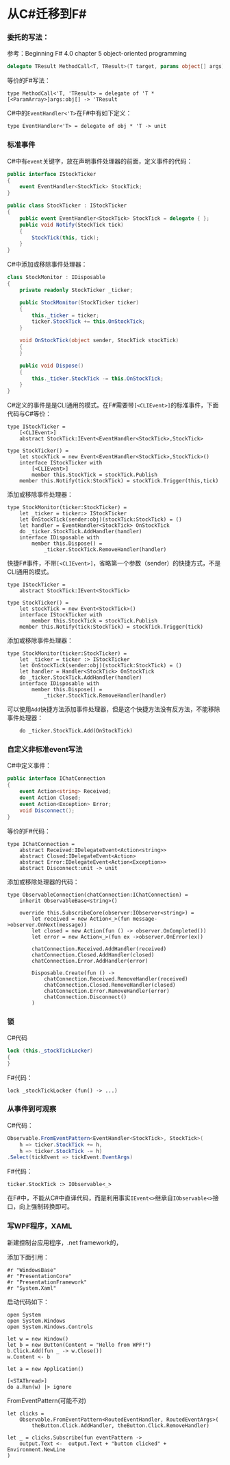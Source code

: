 # 从C#迁移到F#

### 委托的写法：

参考：Beginning F# 4.0 chapter 5  object-oriented programming

```C#
delegate TResult MethodCall<T, TResult>(T target, params object[] args);
```

等价的F#写法：

```F#
type MethodCall<'T, 'TResult> = delegate of 'T * [<ParamArray>]args:obj[] -> 'TResult
```

C#中的`EventHandler<'T>`在F#中有如下定义：

```F#
type EventHandler<'T> = delegate of obj * 'T -> unit
```



### 标准事件

C#中有`event`关键字，放在声明事件处理器的前面，定义事件的代码：

```C#
public interface IStockTicker
{
    event EventHandler<StockTick> StockTick;
}

public class StockTicker : IStockTicker
{
    public event EventHandler<StockTick> StockTick = delegate { };
    public void Notify(StockTick tick)
    {
        StockTick(this, tick);
    }
}
```

C#中添加或移除事件处理器：

```C#
class StockMonitor : IDisposable
{
    private readonly StockTicker _ticker;

    public StockMonitor(StockTicker ticker)
    {
        this._ticker = ticker;
        ticker.StockTick += this.OnStockTick;
    }

    void OnStockTick(object sender, StockTick stockTick)
    {
    }

    public void Dispose()
    {
        this._ticker.StockTick -= this.OnStockTick;
    }
}
```

C#定义的事件是是CLI通用的模式。在F#需要带`[<CLIEvent>]`的标准事件，下面代码与C#等价：

```F#
type IStockTicker =
    [<CLIEvent>]
    abstract StockTick:IEvent<EventHandler<StockTick>,StockTick>

type StockTicker() =
    let stockTick = new Event<EventHandler<StockTick>,StockTick>()
    interface IStockTicker with
        [<CLIEvent>]
        member this.StockTick = stockTick.Publish
    member this.Notify(tick:StockTick) = stockTick.Trigger(this,tick)
```

添加或移除事件处理器：

```F#
type StockMonitor(ticker:StockTicker) =
    let _ticker = ticker:> IStockTicker
    let OnStockTick(sender:obj)(stockTick:StockTick) = ()
    let handler = EventHandler<StockTick> OnStockTick
    do _ticker.StockTick.AddHandler(handler)
    interface IDisposable with
        member this.Dispose() =
            _ticker.StockTick.RemoveHandler(handler)
```

快捷F#事件，不带`[<CLIEvent>]`，省略第一个参数（sender）的快捷方式，不是CLI通用的模式。

```F#
type IStockTicker =
    abstract StockTick:IEvent<StockTick>
    
type StockTicker() =
    let stockTick = new Event<StockTick>()
    interface IStockTicker with
        member this.StockTick = stockTick.Publish
    member this.Notify(tick:StockTick) = stockTick.Trigger(tick)
```

添加或移除事件处理器：

```F#
type StockMonitor(ticker:StockTicker) =
    let _ticker = ticker :> IStockTicker
    let OnStockTick(sender:obj)(stockTick:StockTick) = ()
    let handler = Handler<StockTick> OnStockTick
    do _ticker.StockTick.AddHandler(handler)
    interface IDisposable with
        member this.Dispose() =
            _ticker.StockTick.RemoveHandler(handler)
```

可以使用`Add`快捷方法添加事件处理器，但是这个快捷方法没有反方法，不能移除事件处理器：

```F#
    do _ticker.StockTick.Add(OnStockTick)
```


### 自定义非标准event写法

C#中定义事件：

```c#
public interface IChatConnection
{
    event Action<string> Received;
    event Action Closed;
    event Action<Exception> Error;
    void Disconnect();
}
```

等价的F#代码：

```F#
type IChatConnection =
    abstract Received:IDelegateEvent<Action<string>>
    abstract Closed:IDelegateEvent<Action>
    abstract Error:IDelegateEvent<Action<Exception>>
    abstract Disconnect:unit -> unit
```

添加或移除处理器的代码：

```F#
type ObservableConnection(chatConnection:IChatConnection) =
    inherit ObservableBase<string>()

    override this.SubscribeCore(observer:IObserver<string>) =
        let received = new Action<_>(fun message->observer.OnNext(message))
        let closed = new Action(fun () -> observer.OnCompleted())
        let error = new Action<_>(fun ex ->observer.OnError(ex))

        chatConnection.Received.AddHandler(received)
        chatConnection.Closed.AddHandler(closed)
        chatConnection.Error.AddHandler(error)

        Disposable.Create(fun () ->
            chatConnection.Received.RemoveHandler(received)
            chatConnection.Closed.RemoveHandler(closed)
            chatConnection.Error.RemoveHandler(error)
            chatConnection.Disconnect()
        )
```

### 锁

C#代码

```C#
lock (this._stockTickLocker)
{
}
```

F#代码：

```F#
lock _stockTickLocker (fun() -> ...)
```



### 从事件到可观察

C#代码：

```C#
Observable.FromEventPattern<EventHandler<StockTick>, StockTick>(
    h => ticker.StockTick += h,
    h => ticker.StockTick -= h)
.Select(tickEvent => tickEvent.EventArgs)
```

F#代码：
```F#
ticker.StockTick :> IObservable<_>
```

在F#中，不能从C#中直译代码，而是利用事实`IEvent<>`继承自`IObservable<>`接口，向上强制转换即可。

### 写WPF程序，XAML

新建控制台应用程序，.net framework的，

添加下面引用：

```F#
#r "WindowsBase"
#r "PresentationCore"
#r "PresentationFramework"
#r "System.Xaml"
```

启动代码如下：

```F#
open System
open System.Windows
open System.Windows.Controls

let w = new Window()
let b = new Button(Content = "Hello from WPF!")
b.Click.Add(fun _ -> w.Close())
w.Content <- b

let a = new Application()

[<STAThread>]
do a.Run(w) |> ignore
```

FromEventPattern(可能不对)

```F#
let clicks = 
    Observable.FromEventPattern<RoutedEventHandler, RoutedEventArgs>(
        theButton.Click.AddHandler, theButton.Click.RemoveHandler)

let _ = clicks.Subscribe(fun eventPattern -> 
    output.Text <-  output.Text + "button clicked" + Environment.NewLine
)
```






